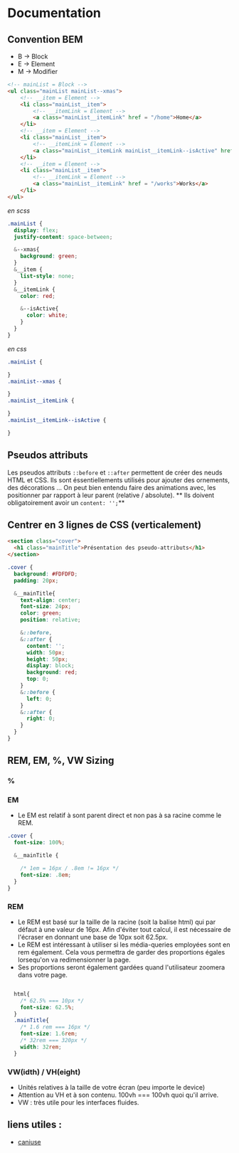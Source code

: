 # Documentation

## Convention BEM

* B -> Block
* E -> Element
* M -> Modifier

```html
<!-- mainList = Block -->
<ul class="mainList mainList--xmas">
    <!-- __item = Element -->       
    <li class="mainList__item">
        <!-- __itemLink = Element -->   
        <a class="mainList__itemLink" href = "/home">Home</a>
    </li>
    <!-- __item = Element -->       
    <li class="mainList__item">
        <!-- __itemLink = Element -->   
        <a class="mainList__itemLink mainList__itemLink--isActive" href = "/about">About</a>
    </li>
    <!-- __item = Element -->       
    <li class="mainList__item">
        <!-- __itemLink = Element -->   
        <a class="mainList__itemLink" href = "/works">Works</a>
    </li>
</ul>
```

*en scss*
```css
.mainList {
  display: flex;
  justify-content: space-between;

  &--xmas{
    background: green;
  }
  &__item {
    list-style: none;
  }
  &__itemLink {
    color: red;

    &--isActive{
      color: white;
    }
  }
}
```


*en css*
```css
.mainList {

}
.mainList--xmas {

}
.mainList__itemLink {

}
.mainList__itemLink--isActive {

}
```
## Pseudos attributs

Les pseudos attributs `::before` et `::after` permettent de créer des neuds HTML et CSS.
Ils sont éssentiellements utilisés pour ajouter des ornements, des décorations ... On
peut bien entendu faire des animations avec, les positionner par rapport à leur parent (relative / absolute).
** Ils doivent obligatoirement avoir un `content: '';`**

## Centrer en 3 lignes de CSS (verticalement)

``` HTML
<section class="cover">
  <h1 class="mainTitle">Présentation des pseudo-attributs</h1>
</section>
```
```CSS
.cover {
  background: #FDFDFD;
  padding: 20px;

  &__mainTitle{
    text-align: center;
    font-size: 24px;
    color: green;
    position: relative;

    &::before,
    &::after {
      content: '';
      width: 50px;
      height: 50px;
      display: block;
      background: red;
      top: 0;
    }
    &::before {
      left: 0;
    }
    &::after {
      right: 0;
    }
  }
}
```
## REM, EM, %, VW Sizing

### %

### EM

* Le EM est relatif à sont parent direct et non pas à sa racine comme le REM.

```css
.cover {
  font-size: 100%;

  &__mainTitle {

    /* 1em = 16px / .8em != 16px */
    font-size: .8em;
  }
}
```

### REM

* Le REM est basé sur la taille de la racine (soit la balise html) qui par défaut à une valeur de 16px. Afin d'éviter tout calcul, il est nécessaire de l'écraser en donnant une base de 10px soit 62.5px.
* Le REM est intéressant à utiliser si les média-queries employées sont en rem également. Cela vous permettra de garder des proportions égales lorsequ'on va redimensionner la page.
* Ses proportions seront également gardées quand l'utilisateur zoomera dans votre page.

```css

  html{
    /* 62.5% === 10px */
    font-size: 62.5%;
  }
  .mainTitle{
    /* 1.6 rem === 16px */
    font-size: 1.6rem;
    /* 32rem === 320px */
    width: 32rem;
  }


```

### VW(idth) / VH(eight)

* Unités relatives à la taille de votre écran (peu importe le device)
* Attention au VH et à son contenu. 100vh === 100vh quoi qu'il arrive.
* VW : très utile pour les interfaces fluides.

## liens utiles :

* [caniuse](http://caniuse.com)
